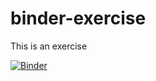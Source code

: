 # binder-exercise
This is an exercise

[![Binder](https://mybinder.org/badge_logo.svg)](https://mybinder.org/v2/gh/Raykeruse/binder-exercise/blob/main/Calculating%20pi%20using%20Monte%20Carlo%20methods.html/HEAD)
